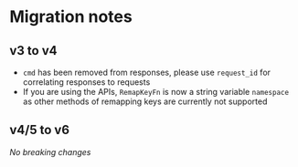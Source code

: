 # Migration notes

## v3 to v4

- `cmd` has been removed from responses, please use `request_id` for correlating responses to requests
- If you are using the APIs, `RemapKeyFn` is now a string variable `namespace` as other methods of remapping keys are currently not supported

## v4/5 to v6

*No breaking changes*